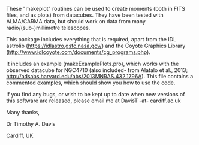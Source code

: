 These "makeplot" routines can be used to create moments (both in FITS files, and as plots) from datacubes. They have been tested with ALMA/CARMA data, but should work on data from many radio/(sub-)millimetre telescopes.

This package includes everything that is required, apart from the IDL astrolib (https://idlastro.gsfc.nasa.gov/) and the Coyote Graphics Library (http://www.idlcoyote.com/documents/cg_programs.php). 


It includes an example (makeExamplePlots.pro), which works with the observed datacube for NGC4710 (also included- from Alatalo et al., 2013; http://adsabs.harvard.edu/abs/2013MNRAS.432.1796A).  This file contains a commented examples, which should show you how to use the code.

If you find any bugs, or wish to be kept up to date when new versions of this software are released, please email me at DavisT -at- cardiff.ac.uk

Many thanks,

Dr Timothy A. Davis

Cardiff, UK